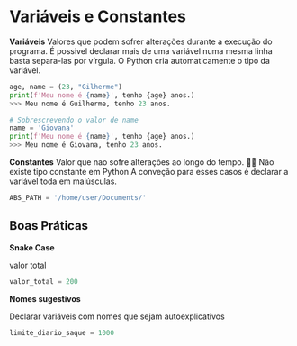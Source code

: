 # Variáveis e Constantes

**Variáveis**
Valores que podem sofrer alterações durante a execução do programa. É possivel declarar mais de uma variável numa mesma linha basta separa-las por vírgula. O Python cria automaticamente o tipo da variável.

```python
age, name = (23, "Gilherme")
print(f'Meu nome é {name}', tenho {age} anos.)
>>> Meu nome é Guilherme, tenho 23 anos.

# Sobrescrevendo o valor de name
name = 'Giovana'
print(f'Meu nome é {name}', tenho {age} anos.)
>>> Meu nome é Giovana, tenho 23 anos.
```

**Constantes**
Valor que nao sofre alterações ao longo do tempo.
🤚🏽 Não existe tipo constante em Python
A conveção para esses casos é declarar a variável toda em maiúsculas.

```python
ABS_PATH = '/home/user/Documents/'
```

## Boas Práticas

**Snake Case**

valor total
```python
valor_total = 200
```

**Nomes sugestivos**

Declarar variáveis com nomes que sejam autoexplicativos
```python
limite_diario_saque = 1000
```